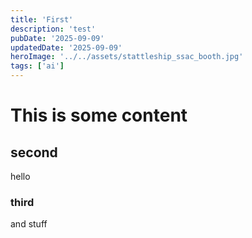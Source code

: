 ```yaml
---
title: 'First'
description: 'test'
pubDate: '2025-09-09'
updatedDate: '2025-09-09'
heroImage: '../../assets/stattleship_ssac_booth.jpg'
tags: ['ai']
---
```


# This is some content

## second


hello

### third

and stuff

